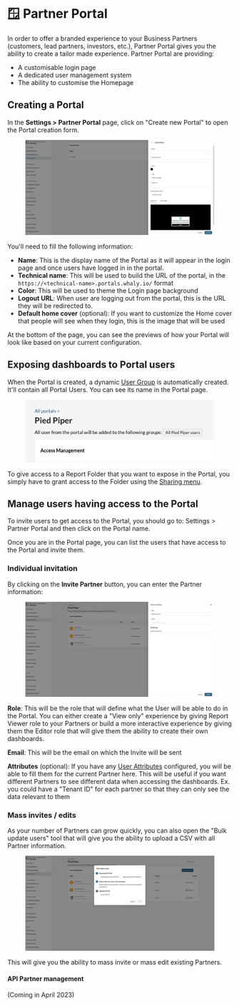 # 🪟 Partner Portal

In order to offer a branded experience to your Business Partners (customers, lead partners, investors, etc.), Partner Portal gives you the ability to create a tailor made experience. Partner Portal are providing:

* A customisable login page
* A dedicated user management system
* The ability to customise the Homepage

## Creating a Portal

In the **Settings > Partner Portal** page, click on "Create new Portal" to open the Portal creation form.

<figure><img src="../.gitbook/assets/image (9).png" alt=""><figcaption></figcaption></figure>

You'll need to fill the following information:

* **Name**: This is the display name of the Portal as it will appear in the login page and once users have logged in in the portal.
* **Technical name**: This will be used to build the URL of the portal, in the `https://<technical-name>.portals.whaly.io/` format
* **Color**: This will be used to theme the Login page background
* **Logout URL**: When user are logging out from the portal, this is the URL they will be redirected to.
* **Default home cover** (optional): If you want to customize the Home cover that people will see when they login, this is the image that will be used

At the bottom of the page, you can see the previews of how your Portal will look like based on your current configuration.

## Exposing dashboards to Portal users

When the Portal is created, a dynamic [User Group](../user-management/user-groups.md) is automatically created. It'll contain all Portal Users. You can see its name in the Portal page.

<figure><img src="../.gitbook/assets/image (2).png" alt=""><figcaption></figcaption></figure>

To give access to a Report Folder that you want to expose in the Portal, you simply have to grant access to the Folder using the [Sharing menu](../workspace/sharing-and-collaboration/).

## Manage users having access to the Portal

To invite users to get access to the Portal, you should go to: Settings > Partner Portal and then click on the Portal name.

Once you are in the Portal page, you can list the users that have access to the Portal and invite them.

### Individual invitation

By clicking on the **Invite Partner** button, you can enter the Partner information:

<figure><img src="../.gitbook/assets/image.png" alt=""><figcaption></figcaption></figure>

**Role**: This will be the role that will define what the User will be able to do in the Portal. You can either create a "View only" experience by giving Report Viewer role to your Partners or build a more interactive experience by giving them the Editor role that will give them the ability to create their own dashboards.

**Email**: This will be the email on which the Invite will be sent

**Attributes** (optional): If you have any [User Attributes](../user-management/user-attributes.md) configured, you will be able to fill them for the current Partner here. This will be useful if you want different Partners to see different data when accessing the dashboards. Ex. you could have a "Tenant ID" for each partner so that they can only see the data relevant to them

### Mass invites / edits

As your number of Partners can grow quickly, you can also open the "Bulk update users" tool that will give you the ability to upload a CSV with all Partner information.

<figure><img src="../.gitbook/assets/image (3).png" alt=""><figcaption></figcaption></figure>

This will give you the ability to mass invite or mass edit existing Partners.

#### API Partner management

(Coming in April 2023)
